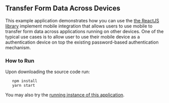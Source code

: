 ## Transfer Form Data Across Devices
This example application demonstrates how you can use the [the ReactJS library](https://github.com/global-input/global-input-react) implement mobile integration that allows users to use mobile to transfer form data across applications running on other devices. One of the typical use cases is to allow user to use their mobile device as a authentication device on top the existing password-based authentication mechanism.

### How to Run
Upon downloading the source code run:
```
   npm install
   yarn start
```
You may also try the [running instance of this application](https://globalinput.co.uk/global-input-app/send-message). 

